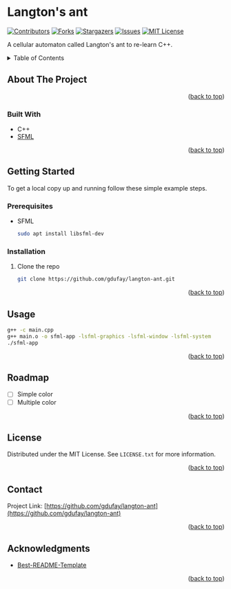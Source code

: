 # Langton's ant

<div id="top"></div>

<!-- PROJECT SHIELDS -->
[![Contributors][contributors-shield]][contributors-url]
[![Forks][forks-shield]][forks-url]
[![Stargazers][stars-shield]][stars-url]
[![Issues][issues-shield]][issues-url]
[![MIT License][license-shield]][license-url]

A cellular automaton called Langton's ant to re-learn C++.

<!-- TABLE OF CONTENTS -->
<details>
  <summary>Table of Contents</summary>
  <ol>
    <li>
      <a href="#about-the-project">About The Project</a>
      <ul>
        <li><a href="#built-with">Built With</a></li>
      </ul>
    </li>
    <li>
      <a href="#getting-started">Getting Started</a>
      <ul>
        <li><a href="#prerequisites">Prerequisites</a></li>
        <li><a href="#installation">Installation</a></li>
      </ul>
    </li>
    <li><a href="#usage">Usage</a></li>
    <li><a href="#roadmap">Roadmap</a></li>
    <li><a href="#license">License</a></li>
    <li><a href="#contact">Contact</a></li>
    <li><a href="#acknowledgments">Acknowledgments</a></li>
  </ol>
</details>


<!-- ABOUT THE PROJECT -->
## About The Project

<p align="right">(<a href="#top">back to top</a>)</p>

### Built With

* C++
* [SFML](https://www.sfml-dev.org/index-fr.php)

<p align="right">(<a href="#top">back to top</a>)</p>


<!-- GETTING STARTED -->
## Getting Started

To get a local copy up and running follow these simple example steps.

### Prerequisites

* SFML
  ```sh
  sudo apt install libsfml-dev
  ```

### Installation

1. Clone the repo
   ```sh
   git clone https://github.com/gdufay/langton-ant.git
   ```

<p align="right">(<a href="#top">back to top</a>)</p>



<!-- USAGE EXAMPLES -->
## Usage

```sh
g++ -c main.cpp
g++ main.o -o sfml-app -lsfml-graphics -lsfml-window -lsfml-system
./sfml-app
```


<p align="right">(<a href="#top">back to top</a>)</p>


<!-- ROADMAP -->
## Roadmap

- [ ] Simple color
- [ ] Multiple color

<p align="right">(<a href="#top">back to top</a>)</p>


<!-- LICENSE -->
## License

Distributed under the MIT License. See `LICENSE.txt` for more information.

<p align="right">(<a href="#top">back to top</a>)</p>



<!-- CONTACT -->
## Contact

Project Link: [https://github.com/gdufay/langton-ant](https://github.com/gdufay/langton-ant)

<p align="right">(<a href="#top">back to top</a>)</p>



<!-- ACKNOWLEDGMENTS -->
## Acknowledgments

* [Best-README-Template](https://github.com/othneildrew/Best-README-Template)

<p align="right">(<a href="#top">back to top</a>)</p>



<!-- MARKDOWN LINKS & IMAGES -->
<!-- https://www.markdownguide.org/basic-syntax/#reference-style-links -->
[contributors-shield]: https://img.shields.io/github/contributors/gdufay/langton-ant.svg
[contributors-url]: https://github.com/gdufay/langton-ant/graphs/contributors
[forks-shield]: https://img.shields.io/github/forks/gdufay/langton-ant.svg
[forks-url]: https://github.com/gdufay/langton-ant/network/members
[stars-shield]: https://img.shields.io/github/stars/gdufay/langton-ant.svg
[stars-url]: https://github.com/gdufay/langton-ant/stargazers
[issues-shield]: https://img.shields.io/github/issues/gdufay/langton-ant.svg
[issues-url]: https://github.com/gdufay/langton-ant/issues
[license-shield]: https://img.shields.io/github/license/gdufay/langton-ant.svg
[license-url]: https://github.com/gdufay/langton-ant/blob/master/LICENSE.txt

